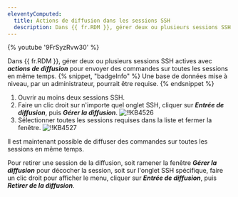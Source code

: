 ```yaml
---
eleventyComputed:
  title: Actions de diffusion dans les sessions SSH
  description: Dans {{ fr.RDM }}, gérer deux ou plusieurs sessions SSH actives avec des actions de diffusion pour envoyer des commandes sur toutes les sessions en même temps.
---
```

{% youtube '9FrSyzRvw30' %}

Dans {{ fr.RDM }}, gérer deux ou plusieurs sessions SSH actives avec ***actions de diffusion*** pour envoyer des commandes sur toutes les sessions en même temps.
{% snippet, "badgeInfo" %}
Une base de données mise à niveau, par un administrateur, pourrait être requise.
{% endsnippet %}

1. Ouvrir au moins deux sessions SSH.
1. Faire un clic droit sur n'importe quel onglet SSH, cliquer sur ***Entrée de diffusion***, puis ***Gérer la diffusion***.
![!!KB4526](https://cdnweb.devolutions.net/docs/docs_en_kb_KB4526.png)
1. Sélectionner toutes les sessions requises dans la liste et fermer la fenêtre.
![!!KB4527](https://cdnweb.devolutions.net/docs/docs_en_kb_KB4527.png)

Il est maintenant possible de diffuser des commandes sur toutes les sessions en même temps.

Pour retirer une session de la diffusion, soit ramener la fenêtre ***Gérer la diffusion*** pour décocher la session, soit sur l'onglet SSH spécifique, faire un clic droit pour afficher le menu, cliquer sur ***Entrée de diffusion***, puis ***Retirer de la diffusion***.
